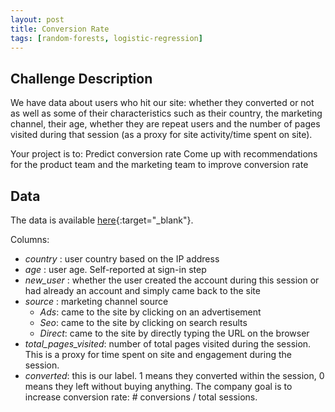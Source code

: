 ```yaml
---
layout: post
title: Conversion Rate
tags: [random-forests, logistic-regression]
---
```


## Challenge Description

We have data about users who hit our site: whether they converted or not as well as some of their characteristics such as their country, the marketing channel, their age, whether they are repeat users and the number of pages visited during that session (as a proxy for site activity/time spent on site).

Your project is to:
Predict conversion rate
Come up with recommendations for the product team and the marketing team to improve conversion rate

## Data
The data is available [here](https://github.com/sabman83/data-analysis/raw/gh-pages/conversion-rate/data/conversion_data.csv){:target="_blank"}. 

Columns:

* _country_ : user country based on the IP address
* _age_ : user age. Self-reported at sign-in step
* _new\_user_ : whether the user created the account during this session or had already an account and simply came back to the site
* _source_ : marketing channel source
  * _Ads_: came to the site by clicking on an advertisement
  * _Seo_: came to the site by clicking on search results
  * _Direct_: came to the site by directly typing the URL on the browser
* _total\_pages\_visited_: number of total pages visited during the session. This is a proxy for time spent on site and engagement during the session.
* _converted_: this is our label. 1 means they converted within the session, 0 means they left without buying anything. The company goal is to increase conversion rate: # conversions / total sessions.
